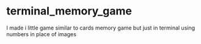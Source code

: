 # terminal_memory_game
I made i little game similar to cards memory game but just in terminal using numbers in place of images
